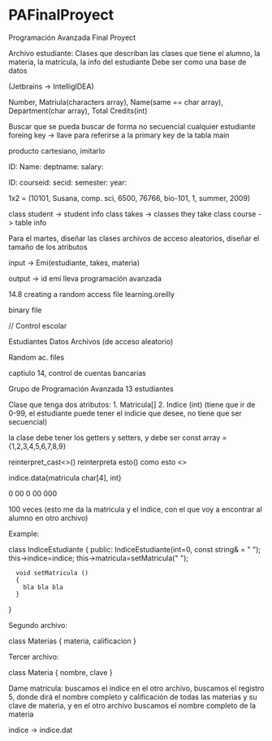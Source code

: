 # PAFinalProyect
Programación Avanzada Final Proyect


Archivo estudiante:
  Clases que describan las clases que tiene el alumno, la materia, la matrícula, la info del estudiante
  Debe ser como una base de datos
  
  (Jetbrains -> IntelligIDEA)
  
  Number, Matriula(characters array), Name(same == char array), Department(char array), Total Credits(int)
  
  Buscar que se pueda buscar de forma no secuencial cualquier estudiante
  foreing key -> llave para referirse a la primary key de la tabla main
  
producto cartesiano, imitarlo

ID: 
Name:
deptname: 
salary:

ID:
courseid:
secid:
semester:
year:


1x2 = (10101, Susana, comp. sci, 6500, 76766, bio-101, 1, summer, 2009)

class student -> student info
class takes -> classes they take
class course -> table info

Para el martes, diseñar las clases
archivos de acceso aleatorios, diseñar el tamaño de los atributos

input -> Emi(estudiante, takes, materia)

output -> id emi lleva programación avanzada


14.8 creating a random access file
learning.oreilly

binary file

// Control escolar

Estudiantes
Datos
Archivos (de acceso aleatorio)

Random ac. files

captiulo 14, control de cuentas bancarias

Grupo de Programación Avanzada
13 estudiantes


Clase que tenga dos atributos: 1. Matricula[] 2. Indice (int) (tiene que ir de 0-99, el estudiante
puede tener el indicie que desee, no tiene que ser secuencial)

la clase debe tener los getters y setters, y debe ser const
  array = {1,2,3,4,5,6,7,8,9}


  reinterpret_cast<>()  reinterpreta esto() como esto <>

  indice.data{matricula char[4], int}

  0 00 0 00  000 

  100 veces (esto me da la matricula y el indice, con el que voy a encontrar al alumno en otro archivo)

  Example:

  class IndiceEstudiante
  {
    public:
      IndiceEstudiante(int=0, const string& = " ");
      this->indice=indice;
      this->matricula=setMatricula(" ");

      void setMatricula ()
      {
        bla bla bla
      }
  }

  Segundo archivo:

  class Materias
  {
    materia, calificacion
  }

  Tercer archivo:

  class Materia
  {
    nombre, clave
  }


  Dame matricula: buscamos el indice en el otro archivo, buscamos el registro 5, donde dirá el nombre completo y calificación de 
  todas las materias y su clave de materia, y en el otro archivo buscamos el nombre completo de la materia

  indice -> indice.dat